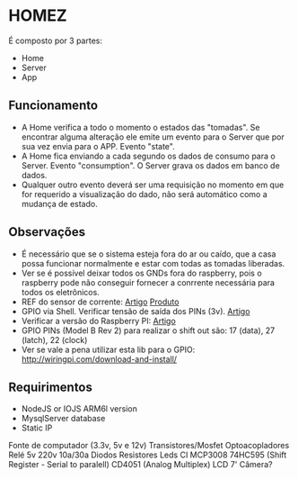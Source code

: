 # HOMEZ

É composto por 3 partes:

- Home
- Server
- App

## Funcionamento
- A Home verifica a todo o momento o estados das "tomadas". Se encontrar alguma alteração ele emite um evento para o Server que por sua vez envia para o APP. Evento "state".
- A Home fica enviando a cada segundo os dados de consumo para o Server. Evento "consumption". O Server grava os dados em banco de dados.
- Qualquer outro evento deverá ser uma requisição no momento em que for requerido a visualização do dado, não será automático como a mudança de estado.

## Observações
- É necessário que se o sistema esteja fora do ar ou caído, que a casa possa funcionar normalmente e estar com todas as tomadas liberadas.
- Ver se é possível deixar todos os GNDs fora do raspberry, pois o raspberry pode não conseguir fornecer a conrrente necessária para todos os eletrônicos.
- REF do sensor de corrente: [Artigo](https://dutraleo.wordpress.com/2013/01/29/sensor-de-corrente-acs712-30a/) [Produto](http://produto.mercadolivre.com.br/MLB-653250744-sensor-corrente-30a-arduino-pic-atmega-arm-modulo-_JM)
- GPIO via Shell. Verificar tensão de saída dos PINs (3v). [Artigo](http://luketopia.net/2013/07/28/raspberry-pi-gpio-via-the-shell/)
- Verificar a versão do Raspberry PI: [Artigo](http://www.raspberrypi-spy.co.uk/2012/09/checking-your-raspberry-pi-board-version/)
- GPIO PINs (Model B Rev 2) para realizar o shift out são: 17 (data), 27 (latch), 22 (clock)
- Ver se vale a pena utilizar esta lib para o GPIO: http://wiringpi.com/download-and-install/

## Requirimentos
- NodeJS or IOJS ARM6l version
- MysqlServer database
- Static IP

Fonte de computador (3.3v, 5v e 12v)
Transistores/Mosfet
Optoacopladores
Relé 5v 220v 10a/30a
Diodos
Resistores
Leds
CI
    MCP3008
    74HC595 (Shift Register - Serial to paralell)
    CD4051 (Analog Multiplex)
LCD 7'
Câmera?
